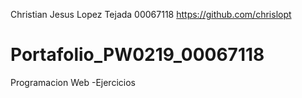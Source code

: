 Christian Jesus Lopez Tejada 	00067118
https://github.com/chrislopt

# Portafolio_PW0219_00067118

Programacion Web
-Ejercicios
